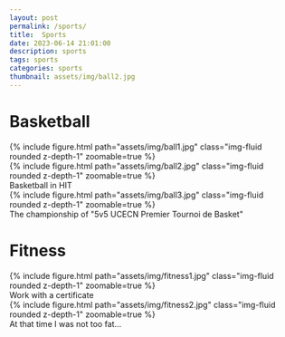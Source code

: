 ```yaml
---
layout: post
permalink: /sports/
title:  Sports
date: 2023-06-14 21:01:00
description: sports
tags: sports
categories: sports
thumbnail: assets/img/ball2.jpg
---
```

# Basketball
<div class="row mt-3">
    <div class="col-sm mt-3 mt-md-0">
        {% include figure.html path="assets/img/ball1.jpg" class="img-fluid rounded z-depth-1" zoomable=true %}
    </div>
    <div class="col-sm mt-3 mt-md-0">
        {% include figure.html path="assets/img/ball2.jpg" class="img-fluid rounded z-depth-1" zoomable=true %}
    </div>
</div>

<div class="caption">
    Basketball in HIT
</div>

<div class="row mt-3">
    <div class="col-sm mt-3 mt-md-0">
        {% include figure.html path="assets/img/ball3.jpg" class="img-fluid rounded z-depth-1" zoomable=true %}
    </div>
</div>

<div class="caption">
    The championship of "5v5 UCECN Premier Tournoi de Basket"
</div>

# Fitness

<div class="row mt-3">
    <div class="col-sm mt-3 mt-md-0">
        {% include figure.html path="assets/img/fitness1.jpg" class="img-fluid rounded z-depth-1" zoomable=true %}
    </div>
</div>

<div class="caption">
    Work with a certificate
</div>
<div class="row mt-3">
    <div class="col-sm mt-3 mt-md-0">
        {% include figure.html path="assets/img/fitness2.jpg" class="img-fluid rounded z-depth-1" zoomable=true %}
    </div>
</div>

<div class="caption">
    At that time I was not too fat...
</div>
